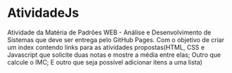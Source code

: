 # AtividadeJs
Atividade da Matéria de Padrões WEB - Análise e Desenvolvimento de Sistemas que deve ser entrega pelo GitHub Pages. Com o objetivo de criar um index contendo links para as atividades propostas(HTML, CSS e Javascript que solicite duas notas e mostre a média entre elas; Outro que calcule o IMC; E outro que seja possível adicionar itens a uma lista)
